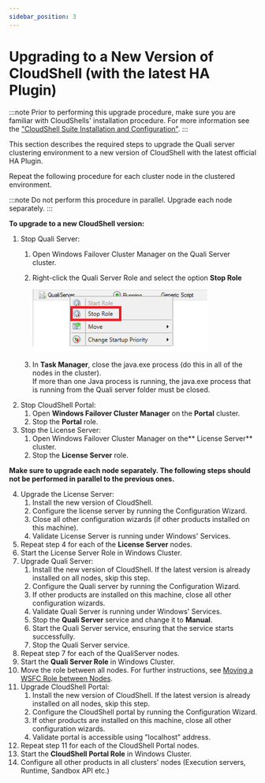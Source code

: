 ```yaml
---
sidebar_position: 3
---
```


# Upgrading to a New Version of CloudShell (with the latest HA Plugin)

:::note
Prior to performing this upgrade procedure, make sure you are familiar with CloudShells' installation procedure. For more information see the ["CloudShell Suite Installation and Configuration"](../../index.md).
:::

This section describes the required steps to upgrade the Quali server clustering environment to a new version of CloudShell with the latest official HA Plugin.

Repeat the following procedure for each cluster node in the clustered environment.

:::note
Do not perform this procedure in parallel. Upgrade each node separately.
:::

**To upgrade to a new CloudShell version:**

1. Stop Quali Server:
    1. Open Windows Failover Cluster Manager on the Quali Server cluster. 
    2. Right-click the Quali Server Role and select the option **Stop Role**
        
        ![](/Images/HA1/Upgrading-CloudShell-from_354x128.png)
        
    3. In **Task Manager**, close the java.exe process (do this in all of the nodes in the cluster).  
        If more than one Java process is running, the java.exe process that is running from the Quali server folder must be closed.
2. Stop CloudShell Portal:
    1. Open **Windows Failover Cluster Manager** on the **Portal** cluster.
    2. Stop the **Portal** role.
3. Stop the License Server:
    1. Open Windows Failover Cluster Manager on the** License Server** cluster.
    2. Stop the **License Server** role.

**Make sure to upgrade each node separately. The following steps should not be performed in parallel to the previous ones.**

4. Upgrade the License Server:
    1. Install the new version of CloudShell.
    2. Configure the license server by running the Configuration Wizard.
    3. Close all other configuration wizards (if other products installed on this machine).
    4. Validate License Server is running under Windows' Services.
5. Repeat step 4 for each of the **License Server** nodes.
6. Start the License Server Role in Windows Cluster.
7. Upgrade Quali Server:
    1. Install the new version of CloudShell. If the latest version is already installed on all nodes, skip this step.
    2. Configure the Quali server by running the Configuration Wizard.
    3. If other products are installed on this machine, close all other configuration wizards.
    4. Validate Quali Server is running under Windows' Services.
    5. Stop the **Quali Server** service and change it to **Manual**.
    6. Start the Quali Server service, ensuring that the service starts successfully.
    7. Stop the Quali Server service.
8. Repeat step 7 for each of the QualiServer nodes.
9. Start the **Quali Server Role** in Windows Cluster.
10. Move the role between all nodes. For further instructions, see [Moving a WSFC Role between Nodes](./move-wsfc-role-between-nodes.md).
11. Upgrade CloudShell Portal:
    1. Install the new version of CloudShell. If the latest version is already installed on all nodes, skip this step.
    2. Configure the CloudShell portal by running the Configuration Wizard.
    3. If other products are installed on this machine, close all other configuration wizards.
    4. Validate portal is accessible using "localhost” address.
12. Repeat step 11 for each of the CloudShell Portal nodes.
13. Start the **CloudShell Portal Role** in Windows Cluster.
14. Configure all other products in all clusters' nodes (Execution servers, Runtime, Sandbox API etc.)